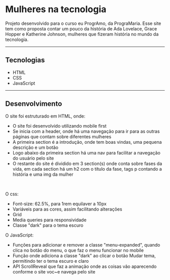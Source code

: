 <h1>Mulheres na tecnologia</h1>

<p>Projeto desenvolvido para o curso eu ProgrAmo, da PrograMaria. Esse site tem como proposta contar um pouco da história de Ada Lovelace, Grace Hopper e Katherine Johnson, mulheres que fizeram história no mundo da tecnologia.</p>
<hr>

<h2>Tecnologias</h2>
<ul>
  <li>HTML</li>
  <li>CSS</li>
  <li>JavaScript</li>
</ul>
<hr>

<h2>Desenvolvimento</h2>
<p>O site foi estruturado em HTML, onde:</p>
<ul>
  <li>O site foi desenvolvido utilizando mobile first</li>
  <li>Se inicia com a header, onde há uma navegação para ir para as outras páginas que contam sobre diferentes mulheres</li>
  <li>A primeira section é a introdução, onde tem boas vindas, uma pequena descrição e um botão</li>
  <li>Logo abaixo da primeira section há uma nav para facilitar a navegação do usuário pelo site</li>
  <li>O restante do site é dividido em 3 section(s) onde conta sobre fases da vida, em cada section há um h2 com o título da fase, tags p contando a história e uma img da mulher</li>
</ul>

<br>

<p>O css:</p>
<ul>
  <li>Font-size: 62.5%, para 1rem equilaver a 10px</li>
  <li>Variáveis para as cores, assim facilitando alterações</li>
  <li>Grid</li>
  <li>Media queries para responsividade</li>
  <li>Classe "dark" para o tema escuro</li>
</ul>

<p>O JavaScript:</p>
<ul>
  <li>Funções para adicionar e remover a classe "menu-expanded", quando clica no botão do menu, o que faz o menu funcionar no mobile</li>
  <li>Função onde adiciona a classe "dark" ao clicar o botão Mudar tema, permitindo ter o tema escuro e claro</li>
  <li>API ScrollReveal que faz a animação onde as coisas vão aparecendo conforme o site voc~e navega pelo site</li>
</ul>
